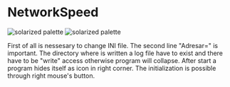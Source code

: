 # NetworkSpeed
![solarized palette](https://github.com/altercation/solarized/raw/master/img/solarized-palette.png)
![solarized palette](https://github.com/jlicman/NetworkSpeed/blob/master/NetworkSpeed/Code/Setup.bmp)

First of all is nessesary to change INI file.
The second line "Adresar=" is important. The directory where is written a log file have to exist and there have to be "write" access otherwise program will collapse. 
After start a program hides itself as icon in right corner. The initialization is possible through right mouse's button. 
